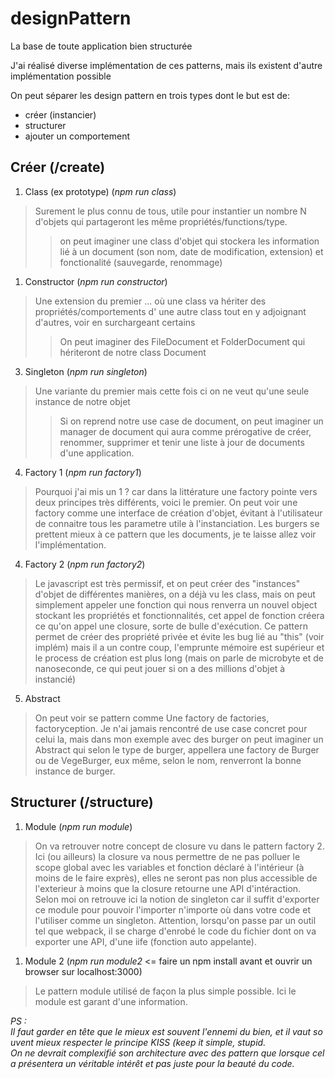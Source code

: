 # designPattern
La base de toute application bien structurée

J'ai réalisé diverse implémentation de ces patterns, mais ils existent d'autre implémentation possible

On peut séparer les design pattern en trois types dont le but est de:

- créer (instancier)
- structurer
- ajouter un comportement


## **Créer** (/create)

1)  Class (ex prototype) (*npm run class*)

> Surement le plus connu de tous, utile pour instantier un nombre N d'objets qui partageront les même propriétés/functions/type.
>> on peut imaginer une class d'objet qui stockera les information lié à un document (son nom, date de modification, extension) et fonctionalité (sauvegarde, renommage)
    

1) Constructor (*npm run constructor*)

> Une extension du premier ... où une class va hériter des propriétés/comportements d' une autre class tout en y adjoignant d'autres, voir en surchargeant certains
>> On peut imaginer des FileDocument et FolderDocument qui hériteront de notre class Document

3) Singleton (*npm run singleton*)

> Une variante du premier mais cette fois ci on ne veut qu'une seule instance de notre objet
>> Si on reprend notre use case de document, on peut imaginer un manager de document qui aura comme prérogative de créer, renommer, supprimer et tenir une liste à jour de documents d'une application.

4) Factory 1 (*npm run factory1*)

> Pourquoi j'ai mis un 1 ? car dans la littérature une factory pointe vers deux principes très différents, voici le premier. On peut voir une factory comme une interface de création d'objet, évitant à l'utilisateur de connaitre tous les parametre utile à l'instanciation. Les burgers se prettent mieux à ce pattern que les documents, je te laisse allez voir l'implémentation.

4) Factory 2 (*npm run factory2*)

> Le javascript est très permissif, et on peut créer des "instances" d'objet de différentes manières, on a déjà vu les class, mais on peut simplement appeler une fonction qui nous renverra un nouvel object stockant les propriétés et fonctionnalités, cet appel de fonction créera ce qu'on appel une closure, sorte de bulle d'exécution. Ce pattern permet de créer des propriété privée et évite les bug lié au "this" (voir implém) mais il a un contre coup, l'emprunte mémoire est supérieur et le process de création est plus long (mais on parle de microbyte et de nanoseconde, ce qui peut jouer si on a des millions d'objet à instancié)

5) Abstract

> On peut voir se pattern comme Une factory de factories, factoryception. Je n'ai jamais rencontré de use case concret pour celui la, mais dans mon exemple avec des burger on peut imaginer un Abstract qui selon le type de burger, appellera une factory de Burger ou de VegeBurger, eux même, selon le nom, renverront la bonne instance de burger.

## **Structurer** (/structure)

1) Module (*npm run module*)

> On va retrouver notre concept de closure vu dans le pattern factory 2. Ici (ou ailleurs) la closure va nous permettre de ne pas polluer le scope global avec les variables et fonction déclaré à l'intérieur (à moins de le faire exprès), elles ne seront pas non plus accessible de l'exterieur à moins que la closure retourne une API d'intéraction. Selon moi on retrouve ici la notion de singleton car il suffit d'exporter ce module pour pouvoir l'importer n'importe où dans votre code et l'utiliser comme un singleton. Attention, lorsqu'on passe par un outil tel que webpack, il se charge d'enrobé le code du fichier dont on va exporter une API, d'une iife (fonction auto appelante).

1) Module 2 (*npm run module2* <= faire un npm install avant et ouvrir un browser sur localhost:3000) 

> Le pattern module utilisé de façon la plus simple possible. Ici le module est garant d'une information.

*PS : Il faut garder en tête que le mieux est souvent l'ennemi du bien, et il vaut souvent mieux respecter le principe KISS (keep it simple, stupid. On ne devrait complexifié son architecture avec des pattern que lorsque cela présentera un véritable intérêt et pas juste pour la beauté du code.*